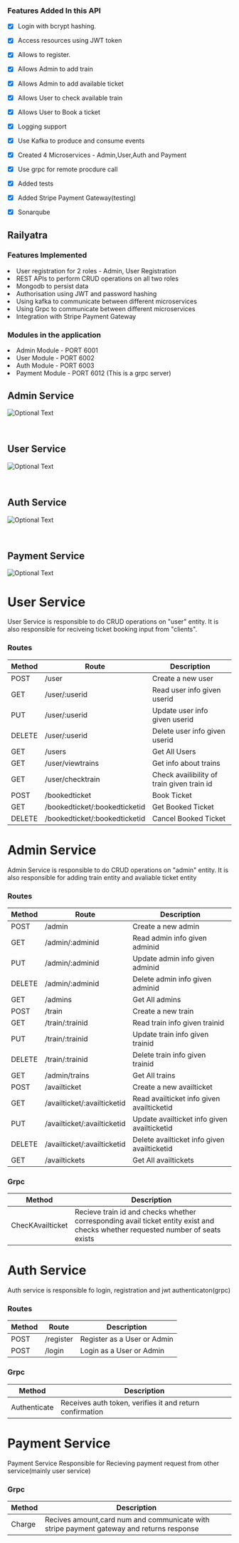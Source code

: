 ### Features Added In this API

- [x] Login with bcrypt hashing.
- [x] Access resources using JWT token 
- [x] Allows to register.
- [x] Allows Admin to add train
- [x] Allows Admin to add available ticket
- [x] Allows User to check available train
- [x] Allows User to Book a ticket
- [x] Logging support
- [x] Use Kafka to produce and consume events
- [x] Created 4 Microservices - Admin,User,Auth and Payment
- [x] Use grpc for remote procdure call
- [x] Added tests
- [x] Added Stripe Payment Gateway(testing)
- [x] Sonarqube 


## Railyatra

### Features Implemented

<li>User registration for 2 roles - Admin, User Registration
<li>REST APIs to perform CRUD operations on all two roles
<li>Mongodb to persist data
<li>Authorisation using JWT and password hashing
<li>Using kafka to communicate between different microservices
<li>Using Grpc to communicate between different microservices
<li>Integration with Stripe Payment Gateway

### Modules in the application

<li>Admin Module    - PORT 6001
<li>User Module     - PORT 6002
<li>Auth Module     - PORT 6003
<li>Payment Module  - PORT 6012 (This is a grpc server)

<br>

## Admin Service
![Optional Text](new.svg)

<br>

## User Service
![Optional Text](new1.svg)


<br>

## Auth Service
![Optional Text](new2.svg)

<br>

## Payment Service
![Optional Text](new3.svg)


# User Service
User Service is responsible to do CRUD operations on "user" entity. It is also responsible for reciveing ticket booking input from "clients".

### Routes
| Method | Route                           |   Description                                |
|  ---   | ---                             | ---                                          |
| POST   |   /user                         |   Create a new user                          |
| GET    |   /user/:userid                 |   Read user info given userid                |
| PUT    |   /user/:userid                 |   Update user info given userid              |
| DELETE |   /user/:userid                 |   Delete user info given userid              |  
| GET    |   /users                        |   Get All Users                              |
| GET    |   /user/viewtrains              |   Get info about trains                      |
| GET    |   /user/checktrain              |   Check availibility of train given train id |
| POST   |   /bookedticket                 |   Book Ticket                                |
| GET    |   /bookedticket/:bookedticketid |   Get Booked Ticket                          |
| DELETE |   /bookedticket/:bookedticketid |   Cancel Booked Ticket                       |


# Admin Service
Admin Service is responsible to do CRUD operations on "admin" entity. It is also responsible for adding train entity and avaliable ticket entity

### Routes
| Method | Route                              |   Description                                 |
|  ---   | ---                                |  ---                                          |
| POST   |   /admin                           |   Create a new admin                          |
| GET    |   /admin/:adminid                  |   Read admin info given adminid               |
| PUT    |   /admin/:adminid                  |   Update admin info given adminid             |
| DELETE |   /admin/:adminid                  |   Delete admin info given adminid             |  
| GET    |   /admins                          |    Get All admins                             |
| POST   |   /train                           |   Create a new train                          |
| GET    |   /train/:trainid                  |   Read train info given trainid               |
| PUT    |   /train/:trainid                  |   Update train info given trainid             |
| DELETE |   /train/:trainid                  |   Delete train info given trainid             |  
| GET    |   /admin/trains                    |   Get All trains                              |
| POST   |   /availticket                     |   Create a new availticket                    |
| GET    |   /availticket/:availticketid      |   Read availticket info given availticketid   |
| PUT    |   /availticket/:availticketid      |   Update availticket info given availticketid |
| DELETE |   /availticket/:availticketid      |   Delete availticket info given availticketid |  
| GET    |   /availtickets                    |   Get All availtickets                        |

### Grpc
| Method               |   Description                                                                               |
| ---                  |   ---                                                                                       | 
| ChecKAvailticket     |   Recieve train id and checks whether corresponding avail ticket entity exist and checks whether requested number of seats exists  |



# Auth Service
Auth service is responsible fo login, registration and jwt authenticaton(grpc)

### Routes
| Method | Route                           |   Description                                |
|  ---   | ---                             |   ---                                        |
| POST   | /register                       |   Register as a User or Admin                |
| POST   | /login                          |   Login as a User or Admin                   |



### Grpc
| Method       |   Description                                                         |
| ---          |   ---                                                                 |
| Authenticate |   Receives auth token, verifies it and return confirmation            |


# Payment Service
Payment Service Responsible for Recieving payment request from other service(mainly user service)

### Grpc
| Method       |   Description                                                                               |
| ---          |   ---                                                                                       | 
| Charge       |   Recives amount,card num and communicate with stripe payment gateway and returns response  |


